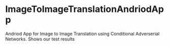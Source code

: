 # ImageToImageTranslationAndriodApp
Andriod App for Image to Image Translation using Conditional Adverserial Networks.
Shows our test results

